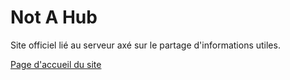 # Not A Hub

Site officiel lié au serveur axé sur le partage d'informations utiles.

[Page d'accueil du site](https://hub.notaname.fr)
